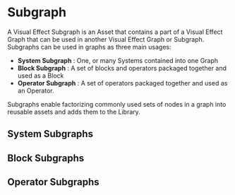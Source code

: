 # Subgraph

A Visual Effect Subgraph is an Asset that contains a part of a Visual Effect Graph that can be used in another Visual Effect Graph or Subgraph. Subgraphs can be used in graphs as three main usages:

* **System Subgraph** :  One, or many Systems contained into one Graph
* **Block Subgraph** : A set of blocks and operators packaged together and used as a Block
* **Operator Subgraph** : A set of operators packaged together and used as an Operator.

Subgraphs enable factorizing commonly used sets of nodes in a graph into reusable assets and adds them to the Library.

## System Subgraphs

## Block Subgraphs

## Operator Subgraphs


